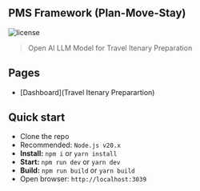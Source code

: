 ## PMS Framework (Plan-Move-Stay)

![license](https://img.shields.io/badge/license-MIT-blue.svg)

> Open AI LLM Model for Travel Itenary Preparation

## Pages

- [Dashboard](Travel Itenary Preparartion)

## Quick start

- Clone the repo
- Recommended: `Node.js v20.x`
- **Install:** `npm i` or `yarn install`
- **Start:** `npm run dev` or `yarn dev`
- **Build:** `npm run build` or `yarn build`
- Open browser: `http://localhost:3039`
